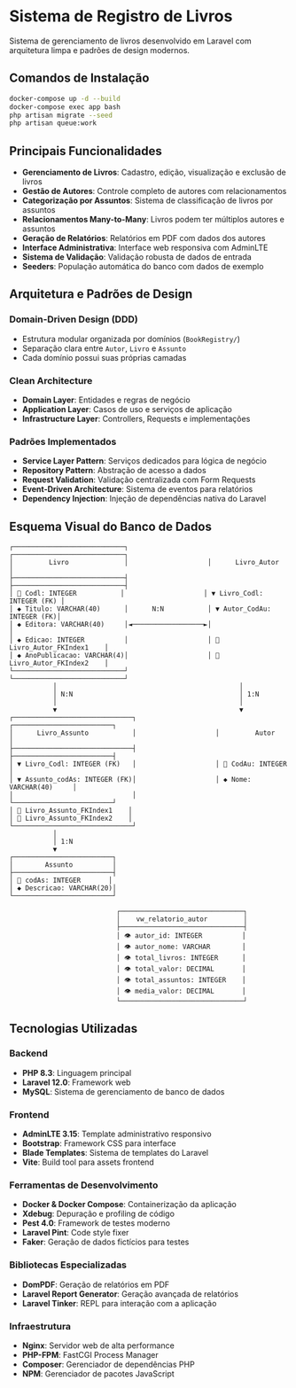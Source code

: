 # Sistema de Registro de Livros

Sistema de gerenciamento de livros desenvolvido em Laravel com arquitetura limpa e padrões de design modernos.

## Comandos de Instalação

```bash
docker-compose up -d --build
docker-compose exec app bash
php artisan migrate --seed
php artisan queue:work
```

## Principais Funcionalidades

- **Gerenciamento de Livros**: Cadastro, edição, visualização e exclusão de livros
- **Gestão de Autores**: Controle completo de autores com relacionamentos
- **Categorização por Assuntos**: Sistema de classificação de livros por assuntos
- **Relacionamentos Many-to-Many**: Livros podem ter múltiplos autores e assuntos
- **Geração de Relatórios**: Relatórios em PDF com dados dos autores
- **Interface Administrativa**: Interface web responsiva com AdminLTE
- **Sistema de Validação**: Validação robusta de dados de entrada
- **Seeders**: População automática do banco com dados de exemplo

## Arquitetura e Padrões de Design

### **Domain-Driven Design (DDD)**
- Estrutura modular organizada por domínios (`BookRegistry/`)
- Separação clara entre `Autor`, `Livro` e `Assunto`
- Cada domínio possui suas próprias camadas

### **Clean Architecture**
- **Domain Layer**: Entidades e regras de negócio
- **Application Layer**: Casos de uso e serviços de aplicação
- **Infrastructure Layer**: Controllers, Requests e implementações

### **Padrões Implementados**
- **Service Layer Pattern**: Serviços dedicados para lógica de negócio
- **Repository Pattern**: Abstração de acesso a dados
- **Request Validation**: Validação centralizada com Form Requests
- **Event-Driven Architecture**: Sistema de eventos para relatórios
- **Dependency Injection**: Injeção de dependências nativa do Laravel

## Esquema Visual do Banco de Dados

```
┌────────────────────────────┐                    ┌────────────────────────────┐
│         Livro              │                    │      Livro_Autor           │
├────────────────────────────┤                    ├────────────────────────────┤
│ 🔑 Codl: INTEGER           │                    │ ▼ Livro_Codl: INTEGER (FK) │
│ ◆ Titulo: VARCHAR(40)      │      N:N           │ ▼ Autor_CodAu: INTEGER (FK)│
│ ◆ Editora: VARCHAR(40)     │◄──────────────────►│                            │
│ ◆ Edicao: INTEGER          │                    │ 📁 Livro_Autor_FKIndex1    │
│ ◆ AnoPublicacao: VARCHAR(4)│                    │ 📁 Livro_Autor_FKIndex2    │
└────────────────────────────┘                    └────────────────────────────┘
           │                                              │
           │ N:N                                          │ 1:N
           │                                              │
           ▼                                              ▼
┌──────────────────────────────┐                    ┌─────────────────────────┐
│      Livro_Assunto           │                    │         Autor           │
├──────────────────────────────┤                    ├─────────────────────────┤
│ ▼ Livro_Codl: INTEGER (FK)   │                    │ 🔑 CodAu: INTEGER       │
│ ▼ Assunto_codAs: INTEGER (FK)│                    │ ◆ Nome: VARCHAR(40)     │
│                              │                    └─────────────────────────┘
│ 📁 Livro_Assunto_FKIndex1    │
│ 📁 Livro_Assunto_FKIndex2    │
└──────────────────────────────┘
           │
           │ 1:N
           ▼
┌─────────────────────────┐
│        Assunto          │
├─────────────────────────┤
│ 🔑 codAs: INTEGER       │
│ ◆ Descricao: VARCHAR(20)│
└─────────────────────────┘

                           ┌───────────────────────────────┐
                           │    vw_relatorio_autor         │
                           ├───────────────────────────────┤
                           │ 👁️ autor_id: INTEGER          │
                           │ 👁️ autor_nome: VARCHAR        │
                           │ 👁️ total_livros: INTEGER      │
                           │ 👁️ total_valor: DECIMAL       │
                           │ 👁️ total_assuntos: INTEGER    │
                           │ 👁️ media_valor: DECIMAL       │
                           └───────────────────────────────┘
```

## Tecnologias Utilizadas

### **Backend**
- **PHP 8.3**: Linguagem principal
- **Laravel 12.0**: Framework web
- **MySQL**: Sistema de gerenciamento de banco de dados

### **Frontend**
- **AdminLTE 3.15**: Template administrativo responsivo
- **Bootstrap**: Framework CSS para interface
- **Blade Templates**: Sistema de templates do Laravel
- **Vite**: Build tool para assets frontend

### **Ferramentas de Desenvolvimento**
- **Docker & Docker Compose**: Containerização da aplicação
- **Xdebug**: Depuração e profiling de código
- **Pest 4.0**: Framework de testes moderno
- **Laravel Pint**: Code style fixer
- **Faker**: Geração de dados fictícios para testes

### **Bibliotecas Especializadas**
- **DomPDF**: Geração de relatórios em PDF
- **Laravel Report Generator**: Geração avançada de relatórios
- **Laravel Tinker**: REPL para interação com a aplicação

### **Infraestrutura**
- **Nginx**: Servidor web de alta performance
- **PHP-FPM**: FastCGI Process Manager
- **Composer**: Gerenciador de dependências PHP
- **NPM**: Gerenciador de pacotes JavaScript
